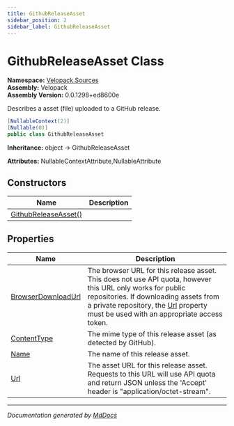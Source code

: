 ```yaml
---
title: GithubReleaseAsset
sidebar_position: 2
sidebar_label: GithubReleaseAsset
---
```

<!--  
  <auto-generated>   
    The contents of this file were generated by a tool.  
    Changes to this file may be list if the file is regenerated  
  </auto-generated>   
-->

# GithubReleaseAsset Class

**Namespace:** [Velopack.Sources](../index.md)  
**Assembly:** Velopack  
**Assembly Version:** 0.0.1298+ed8600e

 Describes a asset (file) uploaded to a GitHub release. 

```csharp
[NullableContext(2)]
[Nullable(0)]
public class GithubReleaseAsset
```

**Inheritance:** object → GithubReleaseAsset

**Attributes:** NullableContextAttribute,NullableAttribute

## Constructors

| Name                                          | Description |
| --------------------------------------------- | ----------- |
| [GithubReleaseAsset()](constructors/index.md) |             |

## Properties

| Name                                                   | Description                                                                                                                                                                                                                                                     |
| ------------------------------------------------------ | --------------------------------------------------------------------------------------------------------------------------------------------------------------------------------------------------------------------------------------------------------------- |
| [BrowserDownloadUrl](properties/BrowserDownloadUrl.md) | The browser URL for this release asset. This does not use API quota, however this URL only works for public repositories. If downloading assets from a private repository, the [Url](properties/Url.md) property must be used with an appropriate access token. |
| [ContentType](properties/ContentType.md)               |  The mime type of this release asset (as detected by GitHub).                                                                                                                                                                                                   |
| [Name](properties/Name.md)                             |  The name of this release asset.                                                                                                                                                                                                                                |
| [Url](properties/Url.md)                               | The asset URL for this release asset. Requests to this URL will use API quota and return JSON unless the 'Accept' header is "application\/octet\-stream".                                                                                                       |

___

*Documentation generated by [MdDocs](https://github.com/ap0llo/mddocs)*
